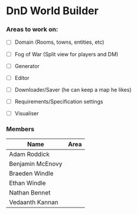 # DnD World Builder

### Areas to work on:
 - [ ] Domain (Rooms, towns, entities, etc)
 - [ ] Fog of War (Split view for players and DM)
 - [ ] Generator
 - [ ] Editor
 - [ ] Downloader/Saver (he can keep a map he likes) 
 - [ ] Requirements/Specification settings
 - [ ] Visualiser
 

### Members

| Name | Area |
| ------ | ------ |
| Adam Roddick |        |
| Benjamin McEnovy |        |
| Braeden Windle |        |
| Ethan Windle |        |
| Nathan Bennet |        |
| Vedaanth Kannan |        |
